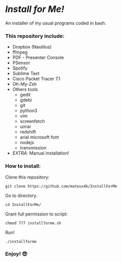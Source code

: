 # *Install for Me!*
An installer of my usual programs coded in bash.

### This repository include:
  - Dropbox (Nautilus)
  - ffmpeg
  - PDF - Presenter Console
  - PSensor
  - Spotify
  - Sublime Text
  - Cisco Packet Tracer 7.1
  - Oh-My-Zsh
  - Others tools
    - gedit
    - gdebi
    - git
    - python3
    - vim
    - screenfetch
    - unrar
    - redshift
    - arial microsoft font
    - nodejs
    - transmission
  - *EXTRA:* Manual installation!

### How to install:
Clone this repository:
```
git clone https://github.com/mateus4k/InstallForMe
```

Go to directory:
```
cd InstallForMe/
```

Grant full permission to script:
```
chmod 777 installforme.sh
```

Run!
```
./installforme
```

### Enjoy! :sunglasses:
